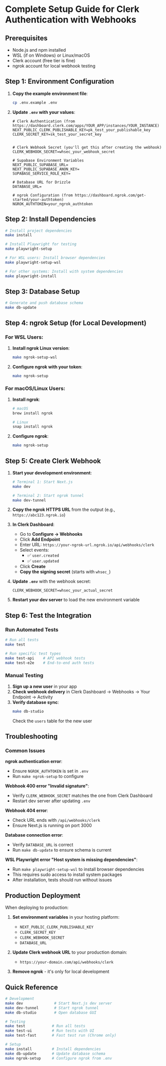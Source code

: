 # Complete Setup Guide for Clerk Authentication with Webhooks

## Prerequisites
- Node.js and npm installed
- WSL (if on Windows) or Linux/macOS
- Clerk account (free tier is fine)
- ngrok account for local webhook testing

## Step 1: Environment Configuration

1. **Copy the example environment file**:
   ```bash
   cp .env.example .env
   ```

2. **Update `.env` with your values**:
   ```env
   # Clerk Authentication (from https://dashboard.clerk.com/apps/YOUR_APP/instances/YOUR_INSTANCE)
   NEXT_PUBLIC_CLERK_PUBLISHABLE_KEY=pk_test_your_publishable_key
   CLERK_SECRET_KEY=sk_test_your_secret_key
   
   
   # Clerk Webhook Secret (you'll get this after creating the webhook)
   CLERK_WEBHOOK_SECRET=whsec_your_webhook_secret
   
   # Supabase Environment Variables
   NEXT_PUBLIC_SUPABASE_URL=
   NEXT_PUBLIC_SUPABASE_ANON_KEY=
   SUPABASE_SERVICE_ROLE_KEY=
   
   # Database URL for Drizzle
   DATABASE_URL=
   
   # ngrok Configuration (from https://dashboard.ngrok.com/get-started/your-authtoken)
   NGROK_AUTHTOKEN=your_ngrok_authtoken
   ```

## Step 2: Install Dependencies

```bash
# Install project dependencies
make install

# Install Playwright for testing
make playwright-setup

# For WSL users: Install browser dependencies
make playwright-setup-wsl

# For other systems: Install with system dependencies
make playwright-install
```

## Step 3: Database Setup

```bash
# Generate and push database schema
make db-update
```

## Step 4: ngrok Setup (for Local Development)

### For WSL Users:
1. **Install ngrok Linux version**:
   ```bash
   make ngrok-setup-wsl
   ```

2. **Configure ngrok with your token**:
   ```bash
   make ngrok-setup
   ```

### For macOS/Linux Users:
1. **Install ngrok**:
   ```bash
   # macOS
   brew install ngrok
   
   # Linux
   snap install ngrok
   ```

2. **Configure ngrok**:
   ```bash
   make ngrok-setup
   ```

## Step 5: Create Clerk Webhook

1. **Start your development environment**:
   ```bash
   # Terminal 1: Start Next.js
   make dev
   
   # Terminal 2: Start ngrok tunnel
   make dev-tunnel
   ```

2. **Copy the ngrok HTTPS URL** from the output (e.g., `https://abc123.ngrok.io`)

3. **In Clerk Dashboard**:
   - Go to **Configure → Webhooks**
   - Click **Add Endpoint**
   - Enter URL: `https://your-ngrok-url.ngrok.io/api/webhooks/clerk`
   - Select events:
     - ✅ `user.created`
     - ✅ `user.updated`
   - Click **Create**
   - **Copy the signing secret** (starts with `whsec_`)

4. **Update `.env`** with the webhook secret:
   ```env
   CLERK_WEBHOOK_SECRET=whsec_your_actual_secret
   ```

5. **Restart your dev server** to load the new environment variable

## Step 6: Test the Integration

### Run Automated Tests
```bash
# Run all tests
make test

# Run specific test types
make test-api    # API webhook tests
make test-e2e    # End-to-end auth tests
```

### Manual Testing
1. **Sign up a new user** in your app
2. **Check webhook delivery** in Clerk Dashboard → Webhooks → Your Endpoint → Activity
3. **Verify database sync**:
   ```bash
   make db-studio
   ```
   Check the `users` table for the new user

## Troubleshooting

### Common Issues

**ngrok authentication error**:
- Ensure `NGROK_AUTHTOKEN` is set in `.env`
- Run `make ngrok-setup` to configure

**Webhook 400 error "Invalid signature"**:
- Verify `CLERK_WEBHOOK_SECRET` matches the one from Clerk Dashboard
- Restart dev server after updating `.env`

**Webhook 404 error**:
- Check URL ends with `/api/webhooks/clerk`
- Ensure Next.js is running on port 3000

**Database connection error**:
- Verify `DATABASE_URL` is correct
- Run `make db-update` to ensure schema is current

**WSL Playwright error "Host system is missing dependencies"**:
- Run `make playwright-setup-wsl` to install browser dependencies
- This requires sudo access to install system packages
- After installation, tests should run without issues

## Production Deployment

When deploying to production:

1. **Set environment variables** in your hosting platform:
   - `NEXT_PUBLIC_CLERK_PUBLISHABLE_KEY`
   - `CLERK_SECRET_KEY`
   - `CLERK_WEBHOOK_SECRET`
   - `DATABASE_URL`

2. **Update Clerk webhook URL** to your production domain:
   - `https://your-domain.com/api/webhooks/clerk`

3. **Remove ngrok** - it's only for local development

## Quick Reference

```bash
# Development
make dev              # Start Next.js dev server
make dev-tunnel       # Start ngrok tunnel
make db-studio        # Open database GUI

# Testing
make test            # Run all tests
make test-ui         # Run tests with UI
make test-fast       # Fast test run (Chrome only)

# Setup
make install         # Install dependencies
make db-update       # Update database schema
make ngrok-setup     # Configure ngrok from .env
```